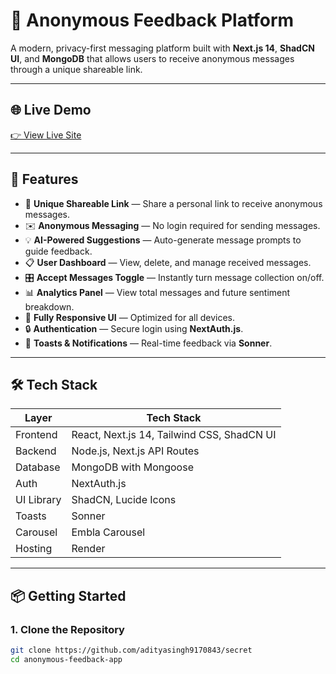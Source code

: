 # 💬 Anonymous Feedback Platform

A modern, privacy-first messaging platform built with **Next.js 14**, **ShadCN UI**, and **MongoDB** that allows users to receive anonymous messages through a unique shareable link.

---

## 🌐 Live Demo

[👉 View Live Site](https://secret-6-1qej.onrender.com/)

---


## 🚀 Features

- 🔗 **Unique Shareable Link** — Share a personal link to receive anonymous messages.
- ✉️ **Anonymous Messaging** — No login required for sending messages.
- 💡 **AI-Powered Suggestions** — Auto-generate message prompts to guide feedback.
- 📋 **User Dashboard** — View, delete, and manage received messages.
- 🎛️ **Accept Messages Toggle** — Instantly turn message collection on/off.
- 📊 **Analytics Panel** — View total messages and future sentiment breakdown.
- 📱 **Fully Responsive UI** — Optimized for all devices.
- 🔒 **Authentication** — Secure login using **NextAuth.js**.
- 🔔 **Toasts & Notifications** — Real-time feedback via **Sonner**.

---

## 🛠️ Tech Stack

| Layer       | Tech Stack                                     |
|-------------|------------------------------------------------|
| Frontend    | React, Next.js 14, Tailwind CSS, ShadCN UI     |
| Backend     | Node.js, Next.js API Routes                    |
| Database    | MongoDB with Mongoose                          |
| Auth        | NextAuth.js                                    |
| UI Library  | ShadCN, Lucide Icons                           |
| Toasts      | Sonner                                         |
| Carousel    | Embla Carousel                                 |
| Hosting     | Render                           |

---

## 📦 Getting Started

### 1. Clone the Repository

```bash
git clone https://github.com/adityasingh9170843/secret
cd anonymous-feedback-app
